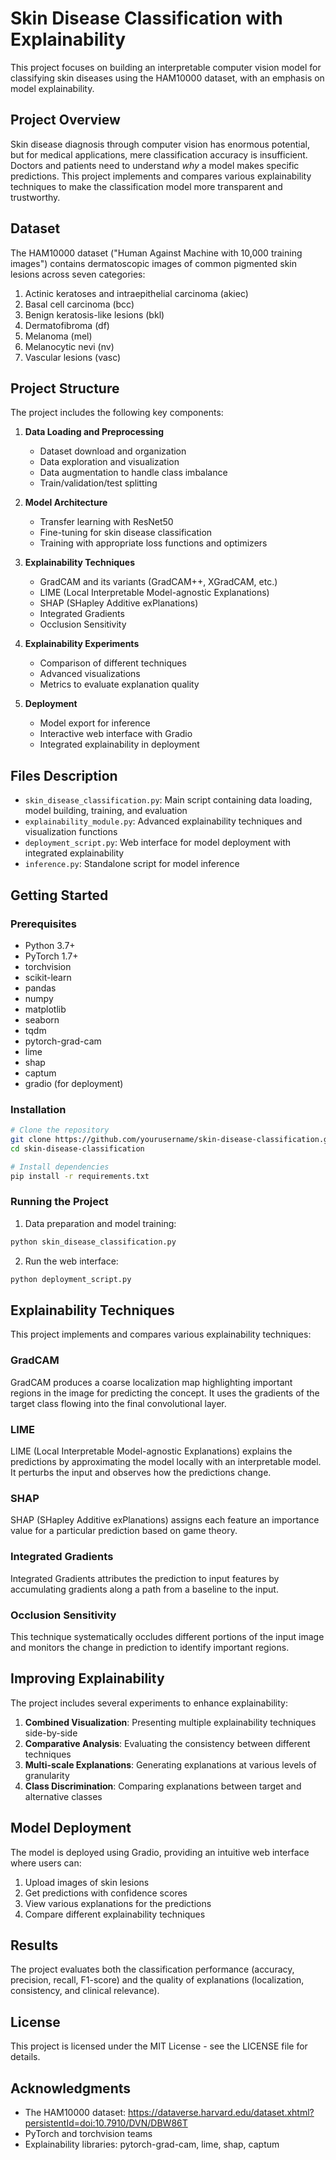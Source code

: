 # Skin Disease Classification with Explainability

This project focuses on building an interpretable computer vision model for classifying skin diseases using the HAM10000 dataset, with an emphasis on model explainability.

## Project Overview

Skin disease diagnosis through computer vision has enormous potential, but for medical applications, mere classification accuracy is insufficient. Doctors and patients need to understand *why* a model makes specific predictions. This project implements and compares various explainability techniques to make the classification model more transparent and trustworthy.

## Dataset

The HAM10000 dataset ("Human Against Machine with 10,000 training images") contains dermatoscopic images of common pigmented skin lesions across seven categories:

1. Actinic keratoses and intraepithelial carcinoma (akiec)
2. Basal cell carcinoma (bcc)
3. Benign keratosis-like lesions (bkl)
4. Dermatofibroma (df)
5. Melanoma (mel)
6. Melanocytic nevi (nv)
7. Vascular lesions (vasc)

## Project Structure

The project includes the following key components:

1. **Data Loading and Preprocessing**
   - Dataset download and organization
   - Data exploration and visualization
   - Data augmentation to handle class imbalance
   - Train/validation/test splitting

2. **Model Architecture**
   - Transfer learning with ResNet50
   - Fine-tuning for skin disease classification
   - Training with appropriate loss functions and optimizers

3. **Explainability Techniques**
   - GradCAM and its variants (GradCAM++, XGradCAM, etc.)
   - LIME (Local Interpretable Model-agnostic Explanations)
   - SHAP (SHapley Additive exPlanations)
   - Integrated Gradients
   - Occlusion Sensitivity

4. **Explainability Experiments**
   - Comparison of different techniques
   - Advanced visualizations
   - Metrics to evaluate explanation quality

5. **Deployment**
   - Model export for inference
   - Interactive web interface with Gradio
   - Integrated explainability in deployment

## Files Description

- `skin_disease_classification.py`: Main script containing data loading, model building, training, and evaluation
- `explainability_module.py`: Advanced explainability techniques and visualization functions
- `deployment_script.py`: Web interface for model deployment with integrated explainability
- `inference.py`: Standalone script for model inference

## Getting Started

### Prerequisites

- Python 3.7+
- PyTorch 1.7+
- torchvision
- scikit-learn
- pandas
- numpy
- matplotlib
- seaborn
- tqdm
- pytorch-grad-cam
- lime
- shap
- captum
- gradio (for deployment)

### Installation

```bash
# Clone the repository
git clone https://github.com/yourusername/skin-disease-classification.git
cd skin-disease-classification

# Install dependencies
pip install -r requirements.txt
```

### Running the Project

1. Data preparation and model training:
```bash
python skin_disease_classification.py
```

2. Run the web interface:
```bash
python deployment_script.py
```

## Explainability Techniques

This project implements and compares various explainability techniques:

### GradCAM
GradCAM produces a coarse localization map highlighting important regions in the image for predicting the concept. It uses the gradients of the target class flowing into the final convolutional layer.

### LIME
LIME (Local Interpretable Model-agnostic Explanations) explains the predictions by approximating the model locally with an interpretable model. It perturbs the input and observes how the predictions change.

### SHAP
SHAP (SHapley Additive exPlanations) assigns each feature an importance value for a particular prediction based on game theory.

### Integrated Gradients
Integrated Gradients attributes the prediction to input features by accumulating gradients along a path from a baseline to the input.

### Occlusion Sensitivity
This technique systematically occludes different portions of the input image and monitors the change in prediction to identify important regions.

## Improving Explainability

The project includes several experiments to enhance explainability:

1. **Combined Visualization**: Presenting multiple explainability techniques side-by-side
2. **Comparative Analysis**: Evaluating the consistency between different techniques
3. **Multi-scale Explanations**: Generating explanations at various levels of granularity
4. **Class Discrimination**: Comparing explanations between target and alternative classes

## Model Deployment

The model is deployed using Gradio, providing an intuitive web interface where users can:

1. Upload images of skin lesions
2. Get predictions with confidence scores
3. View various explanations for the predictions
4. Compare different explainability techniques

## Results

The project evaluates both the classification performance (accuracy, precision, recall, F1-score) and the quality of explanations (localization, consistency, and clinical relevance).

## License

This project is licensed under the MIT License - see the LICENSE file for details.

## Acknowledgments

- The HAM10000 dataset: https://dataverse.harvard.edu/dataset.xhtml?persistentId=doi:10.7910/DVN/DBW86T
- PyTorch and torchvision teams
- Explainability libraries: pytorch-grad-cam, lime, shap, captum
